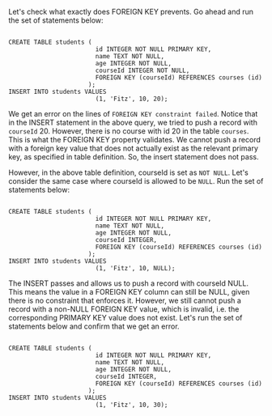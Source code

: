 Let's check what exactly does FOREIGN KEY prevents. Go ahead and run the set of statements below:

<codeblock language="sql" dbName="students3-v2.db" focusTableAfterRun="students" type="lesson">
<code>
CREATE TABLE students (
                        id INTEGER NOT NULL PRIMARY KEY,
                        name TEXT NOT NULL,
                        age INTEGER NOT NULL,
                        courseId INTEGER NOT NULL,
                        FOREIGN KEY (courseId) REFERENCES courses (id)
                      );
INSERT INTO students VALUES 
                        (1, 'Fitz', 10, 20);
</code>
</codeblock>

We get an error on the lines of `FOREIGN KEY constraint failed`.
Notice that in the INSERT statement in the above query, we tried to push a record with `courseId` 20.
However, there is no course with id 20 in the table `courses`.
This is what the FOREIGN KEY property validates.
We cannot push a record with a foreign key value that does not actually exist as the relevant primary key, as specified in table definition.
So, the insert statement does not pass.

However, in the above table definition, courseId is set as `NOT NULL`. Let's consider the same case where courseId is allowed to be `NULL`. Run the set of statements below:

<codeblock language="sql" dbName="students3-v2.db" focusTableAfterRun="students" type="lesson">
<code>
CREATE TABLE students (
                        id INTEGER NOT NULL PRIMARY KEY,
                        name TEXT NOT NULL,
                        age INTEGER NOT NULL,
                        courseId INTEGER,
                        FOREIGN KEY (courseId) REFERENCES courses (id)
                      );
INSERT INTO students VALUES 
                        (1, 'Fitz', 10, NULL);
</code>
</codeblock>

The INSERT passes and allows us to push a record with courseId NULL.
This means the value in a FOREIGN KEY column can still be NULL, given there is no constraint that enforces it.
However, we still cannot push a record with a non-NULL FOREIGN KEY value, which is invalid, i.e. the corresponding PRIMARY KEY value does not exist.
Let's run the set of statements below and confirm that we get an error.

<codeblock language="sql" dbName="students3-v2.db" focusTableAfterRun="students" type="lesson">
<code>
CREATE TABLE students (
                        id INTEGER NOT NULL PRIMARY KEY,
                        name TEXT NOT NULL,
                        age INTEGER NOT NULL,
                        courseId INTEGER,
                        FOREIGN KEY (courseId) REFERENCES courses (id)
                      );
INSERT INTO students VALUES 
                        (1, 'Fitz', 10, 30);
</code>
</codeblock>